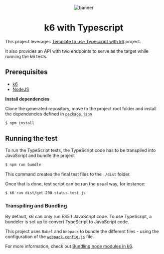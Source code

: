 <div align="center">
  
![banner](https://github.com/grafana/k6-template-typescript/blob/main/docs/ts-js-k6.png)

# k6 with Typescript

</div>

This project leverages [Template to use Typescript with k6](https://github.com/grafana/k6-template-typescript) project.

It also provides an API with two endpoints to serve as the target while running the k6 tests.

## Prerequisites

- [k6](https://k6.io/docs/getting-started/installation)
- [NodeJS](https://nodejs.org/en/download/)

**Install dependencies**

Clone the generated repository, move to the project root folder and install the dependencies defined in [`package.json`](./package.json)

```bash
$ npm install
```

## Running the test

To run the TypeScript tests, the TypeScript code has to be transpiled into JavaScript and bundle the project

```bash
$ npm run bundle
```

This command creates the final test files to the `./dist` folder.

Once that is done, test script can be run the usual way, for instance:

```bash
$ k6 run dist/get-200-status-test.js
```

### Transpiling and Bundling

By default, k6 can only run ES5.1 JavaScript code. To use TypeScript, a bundeler is set up to convert TypeScript to JavaScript code. 

This project uses `Babel` and `Webpack` to bundle the different files - using the configuration of the [`webpack.config.js`](./webpack.config.js) file.

For more information, check out [Bundling node modules in k6](https://k6.io/docs/using-k6/modules#bundling-node-modules).
